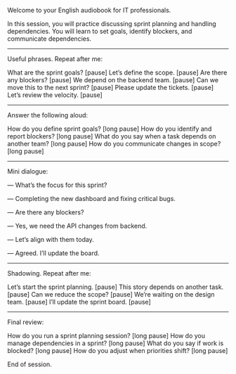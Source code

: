 Welcome to your English audiobook for IT professionals.

In this session, you will practice discussing sprint planning and handling dependencies. You will learn to set goals, identify blockers, and communicate dependencies.


---

Useful phrases. Repeat after me:

What are the sprint goals? [pause]
Let’s define the scope. [pause]
Are there any blockers? [pause]
We depend on the backend team. [pause]
Can we move this to the next sprint? [pause]
Please update the tickets. [pause]
Let’s review the velocity. [pause]


---

Answer the following aloud:

How do you define sprint goals? [long pause]
How do you identify and report blockers? [long pause]
What do you say when a task depends on another team? [long pause]
How do you communicate changes in scope? [long pause]


---

Mini dialogue:

— What’s the focus for this sprint?

— Completing the new dashboard and fixing critical bugs.

— Are there any blockers?

— Yes, we need the API changes from backend.

— Let’s align with them today.

— Agreed. I’ll update the board.


---

Shadowing. Repeat after me:

Let’s start the sprint planning. [pause]
This story depends on another task. [pause]
Can we reduce the scope? [pause]
We’re waiting on the design team. [pause]
I’ll update the sprint board. [pause]


---

Final review:

How do you run a sprint planning session? [long pause]
How do you manage dependencies in a sprint? [long pause]
What do you say if work is blocked? [long pause]
How do you adjust when priorities shift? [long pause]

End of session.

